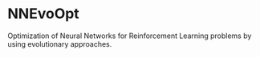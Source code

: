# NNEvoOpt
Optimization of Neural Networks for Reinforcement Learning problems by using evolutionary approaches.
